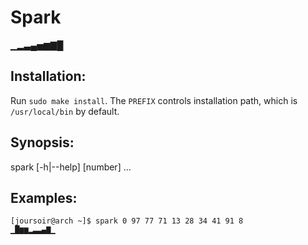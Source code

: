 # Spark
▁▂▃▄▅▆▇█

## Installation:
Run `sudo make install`. The `PREFIX` controls installation path, which is `/usr/local/bin` by default.

## Synopsis:
spark [-h|--help] [number] ...

## Examples:

```
[joursoir@arch ~]$ spark 0 97 77 71 13 28 34 41 91 8
▁█▆▆▂▃▃▄▇▁
```

